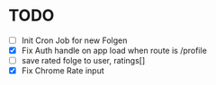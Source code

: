 # TODO

- [ ] Init Cron Job for new Folgen
- [x] Fix Auth handle on app load when route is /profile
- [ ] save rated folge to user, ratings[]
- [x] Fix Chrome Rate input
